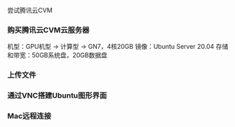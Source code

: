 尝试腾讯云CVM

### 购买腾讯云CVM云服务器
机型：GPU机型 -> 计算型 -> GN7，4核20GB
镜像：Ubuntu Server 20.04
存储和带宽：50GB系统盘，20GB数据盘

### 上传文件


### 通过VNC搭建Ubuntu图形界面


### Mac远程连接













